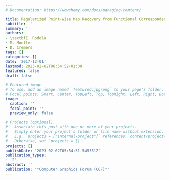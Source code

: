 ```yaml
---
# Documentation: https://wowchemy.com/docs/managing-content/

title: Regularized Point-wise Map Recovery from Functional Correspondence
subtitle: ''
summary: ''
authors:
- \textbfE. Rodolà
- M. Moeller
- D. Cremers
tags: []
categories: []
date: '2017-12-01'
lastmod: 2023-02-02T06:54:52+01:00
featured: false
draft: false

# Featured image
# To use, add an image named `featured.jpg/png` to your page's folder.
# Focal points: Smart, Center, TopLeft, Top, TopRight, Left, Right, BottomLeft, Bottom, BottomRight.
image:
  caption: ''
  focal_point: ''
  preview_only: false

# Projects (optional).
#   Associate this post with one or more of your projects.
#   Simply enter your project's folder or file name without extension.
#   E.g. `projects = ["internal-project"]` references `content/project/deep-learning/index.md`.
#   Otherwise, set `projects = []`.
projects: []
publishDate: '2023-02-02T05:54:51.545351Z'
publication_types:
- '2'
abstract: ''
publication: '*Computer Graphics Forum (CGF)*'
---
```

